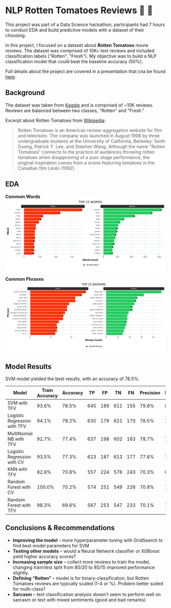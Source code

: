 # NLP Rotten Tomatoes Reviews :movie_camera: :tomato:

This project was part of a Data Science hackathon, participants had 7 hours to conduct EDA and build predictive models with a dataset of their choosing. 

In this project, I focused on a dataset about **Rotten Tomatoes** movie reviews. The dataset was comprised of 10K+ text reviews and included classification labels ("Rotten", "Fresh"). My objective was to build a NLP classification model that could beat the baseline accuracy (50%). 

Full details about the project are covered in a presentation that cna be found [here](https://github.com/tashapiro/nlp-rotten-tomatoes/blob/main/presentation/rotten_presentation.pdf).

## Background

The dataset was taken from [Kaggle](https://www.kaggle.com/mrbaloglu/rotten-tomatoes-reviews-dataset) and is comprised of ~10K reviews. Reviews are balanced between two classes, "Rotten" and "Fresh."

Excerpt about Rotten Tomatoes from [Wikipedia](https://en.wikipedia.org/wiki/Rotten_Tomatoes):

> Rotten Tomatoes is an American review-aggregation website for film and television. The company was launched in August 1998 by three undergraduate students at the University of California, Berkeley: Senh Duong, Patrick Y. Lee, and Stephen Wang. Although the name "Rotten Tomatoes" connects to the practice of audiences throwing rotten tomatoes when disapproving of a poor stage performance, the original inspiration comes from a scene featuring tomatoes in the Canadian film Léolo (1992).

## EDA

**Common Words** 
![plot](./plots/top_words.png)

**Common Phrases**
![plot](./plots/top_bis.png)

## Model Results

SVM model yielded the best results, with an accuracy of 78.5%.

| Model                        | Train Accuracy | Accuracy | TP  | FP  | TN  | FN  | Precision | Sensitivity | Specificity | Recall |
|------------------------------|----------------|----------|-----|-----|-----|-----|-----------|-------------|-------------|--------|
| SVM with TFV                 | 93.6%          | 78.5%    | 645 | 189 | 611 | 155 | 79.8%     | 80.6%       | 76.4%       | 76.4%  |
| Logistic Regression with TFV | 94.1%          | 78.2%    | 630 | 179 | 621 | 170 | 78.5%     | 78.8%       | 77.6%       | 77.6%  |
| MultiNomial NB with TFV      | 92.7%          | 77.4%    | 637 | 198 | 602 | 163 | 78.7%     | 79.6%       | 75.3%       | 75.3%  |
| Logistic Regression with CV  | 93.5%          | 77.3%    | 623 | 187 | 613 | 177 | 77.6%     | 77.9%       | 76.6%       | 76.6%  |
| KNN with TFV                 | 82.6%          | 70.8%    | 557 | 224 | 576 | 243 | 70.3%     | 69.6%       | 72.0%       | 72.0%  |
| Random Forest with CV        | 100.0%         | 70.2%    | 574 | 251 | 549 | 226 | 70.8%     | 71.8%       | 68.6%       | 68.6%  |
| Random Forest with TFV       | 98.3%          | 69.6%    | 567 | 253 | 547 | 233 | 70.1%     | 70.9%       | 68.4%       | 68.4%  |

## Conclusions & Recommendations

- **Improving the model** – more hyperparameter tuning with GridSearch to find best model parameters for SVM
- **Testing other models** – would a Neural Network classifier or XGBoost yield higher accuracy scores?
- **Increasing sample size** – collect more reviews to train the model, changing train/test split from 80/20 to 85/15 improved performance slightly.
- **Defining “Rotten”** – model is for binary-classification, but Rotten Tomatoes reviews are typically scaled (1-4 or %). Problem better suited for multi-class?
- **Sarcasm** – text classification analysis doesn’t seem to perform well on sarcasm or text with mixed sentiments (good and bad remarks)

